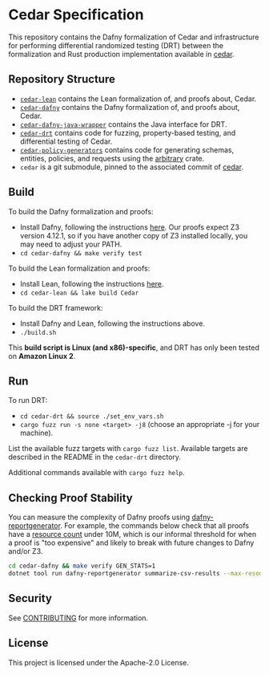 # Cedar Specification

This repository contains the Dafny formalization of Cedar and infrastructure for performing differential randomized testing (DRT) between the formalization and Rust production implementation available in [cedar](https://github.com/cedar-policy/cedar).

## Repository Structure

* [`cedar-lean`](./cedar-lean) contains the Lean formalization of, and proofs about, Cedar.
* [`cedar-dafny`](./cedar-dafny) contains the Dafny formalization of, and proofs about, Cedar.
* [`cedar-dafny-java-wrapper`](./cedar-dafny-java-wrapper) contains the Java interface for DRT.
* [`cedar-drt`](./cedar-drt) contains code for fuzzing, property-based testing, and differential testing of Cedar.
* [`cedar-policy-generators`](./cedar-policy-generators) contains code for generating schemas, entities, policies, and requests using the [arbitrary](https://docs.rs/arbitrary/latest/arbitrary/index.html#) crate.
* `cedar` is a git submodule, pinned to the associated commit of [cedar](https://github.com/cedar-policy/cedar).

## Build

To build the Dafny formalization and proofs:

* Install Dafny, following the instructions [here](https://github.com/dafny-lang/dafny/wiki/INSTALL). Our proofs expect Z3 version 4.12.1, so if you have another copy of Z3 installed locally, you may need to adjust your PATH.
* `cd cedar-dafny && make verify test`

To build the Lean formalization and proofs:

* Install Lean, following the instructions [here](https://leanprover.github.io/lean4/doc/setup.html).
* `cd cedar-lean && lake build Cedar`

To build the DRT framework:

* Install Dafny and Lean, following the instructions above.
* `./build.sh`

This **build script is Linux (and x86)-specific**, and DRT has only been tested on **Amazon Linux 2**.

## Run

To run DRT:

* `cd cedar-drt && source ./set_env_vars.sh`
* `cargo fuzz run -s none <target> -j8` (choose an appropriate -j for your machine).

List the available fuzz targets with `cargo fuzz list`.
Available targets are described in the README in the `cedar-drt` directory.

Additional commands available with `cargo fuzz help`.

## Checking Proof Stability

You can measure the complexity of Dafny proofs using [dafny-reportgenerator](https://github.com/dafny-lang/dafny-reportgenerator/).
For example, the commands below check that all proofs have a [resource count](https://dafny.org/dafny/VerificationOptimization/VerificationOptimization#identifying-difficult-assertions) under 10M, which is our informal threshold for when a proof is "too expensive" and likely to break with future changes to Dafny and/or Z3.

```bash
cd cedar-dafny && make verify GEN_STATS=1
dotnet tool run dafny-reportgenerator summarize-csv-results --max-resource-count 10000000 .
```

## Security

See [CONTRIBUTING](CONTRIBUTING.md#security-issue-notifications) for more information.

## License

This project is licensed under the Apache-2.0 License.
